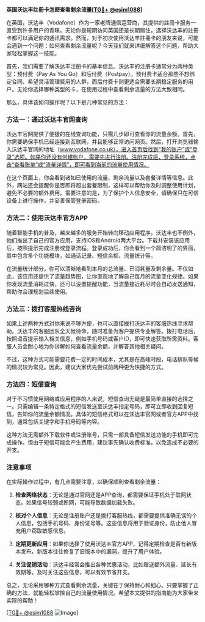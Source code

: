 **英国沃达丰註冊卡怎麽查看剩余流量[[TG💪+ @esim1088](https://t.me/s/esim1088)]**

在英国，沃达丰（Vodafone）作为一家老牌通信运营商，其提供的註冊卡服务一直受到许多用户的青睐。无论你是短期访问英国还是长期居住，选择沃达丰的註冊卡都可以满足你的通讯需求。然而，对于初次使用沃达丰註冊卡的朋友来说，可能会遇到一个问题：如何查看剩余流量呢？今天我们就来详细解答这个问题，帮助大家轻松掌握这一技能。

首先，我们需要了解沃达丰注册卡的基本信息。沃达丰的注册卡通常分为两种类型：预付费（Pay As You Go）和后付费（Postpay）。预付费卡适合那些不想绑定合同、希望灵活管理费用的人群，而后付费卡则更适合需要长期稳定服务的用户。无论你选择哪种类型的卡，在使用过程中查看剩余流量的方法大致相同。

那么，具体该如何操作呢？以下是几种常见的方法：

### 方法一：通过沃达丰官网查询

沃达丰官网提供了便捷的在线查询功能，只需几步即可查看你的流量余额。首先，你需要确保手机已经连接到互联网，并且能够正常访问网页。然后，打开浏览器输入沃达丰官网的地址（www.vodafone.co.uk），进入首页后找到“我的账户”或“登录”选项。如果你还没有创建账户，需要先进行注册。注册完成后，登录系统，点击“查看账单”或“流量详情”，即可看到当前的流量使用情况。

在这个页面上，你会看到诸如已使用的流量、剩余流量以及套餐详情等信息。此外，网站还会提醒你是否即将超出套餐限制，这样可以帮助你及时调整使用计划，避免不必要的额外费用。需要注意的是，为了保护个人信息安全，请确保只在可信设备上进行操作，并妥善保管登录密码。

### 方法二：使用沃达丰官方APP

随着智能手机的普及，越来越多的服务开始转向移动应用程序。沃达丰也不例外，他们推出了自己的官方应用，支持iOS和Android两大平台。下载并安装该应用后，按照提示完成注册或登录流程。登录成功后，你会看到一个简洁明了的界面，其中包含多个功能模块，如通话记录、短信余额、流量统计等。

在流量统计部分，你可以清晰地看到本月的总流量、已消耗量及剩余量。不仅如此，该应用还提供了流量趋势图，让你直观地了解自己每月的流量变化规律。如果你发现流量消耗过快，还可以设置提醒功能，当流量接近耗尽时会自动发送通知，帮助你合理规划后续使用。

### 方法三：拨打客服热线咨询

如果上述两种方式对你来说不够方便，也可以直接拨打沃达丰的客服热线寻求帮助。沃达丰的客服团队全天候待命，随时准备为客户提供专业解答。拨打电话后，按照语音提示输入相关信息，例如手机号码或客户ID，即可快速获取所需资料。客服人员会耐心地为你讲解如何查看流量余额，并解答其他相关疑问。

不过，这种方式可能需要花费一定的时间成本，尤其是在高峰时段，电话排队等候的情况较为常见。因此，建议大家优先尝试前两种更为快捷的方式。

### 方法四：短信查询

对于不习惯使用网络或应用程序的人来说，短信查询无疑是最简单直接的选择之一。只需编辑一条特定格式的短信发送至沃达丰指定号码，即可立即收到回复短信，告知你的流量余额情况。具体的短信格式可以在沃达丰官网或者官方APP中找到，通常包括关键字和手机号码等内容。

这种方法无需额外下载软件或注册账号，只需一部具备短信发送功能的手机即可完成操作。但由于短信可能会产生费用，建议事先确认收费标准，以免造成不必要的开支。

### 注意事项

在实际操作过程中，有几点需要注意，以确保顺利查看剩余流量：

1. **检查网络状态**：无论是通过官网还是APP查询，都需要保证手机处于联网状态。如果信号较弱或断网，可能导致数据加载失败。
   
2. **核对个人信息**：无论是注册账户还是拨打客服热线，都需要提供准确无误的个人信息，包括手机号码、身份证号等。这些信息将用于验证身份，防止他人冒充用户窃取敏感信息。

3. **定期更新应用**：如果你选择了使用沃达丰官方APP，记得定期检查是否有新版本发布。新版本往往修复了旧版本中的漏洞，提升了用户体验。

4. **关注促销活动**：沃达丰经常会推出各种优惠活动，比如赠送额外流量、延长有效期等。及时关注这些信息，可以有效节省开支。

总之，无论采用哪种方式查看剩余流量，关键在于保持耐心和细心。只要掌握了正确的方法，就能轻松掌控自己的流量使用情况。希望本文提供的指南能为大家带来实际的帮助！

[[TG💪+ @esim1088](https://t.me/s/esim1088) ![Image](https://i.postimg.cc/4NQfJmqS/Snipaste-2025-05-13-00-14-12.png)]